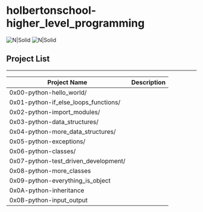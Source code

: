 # holbertonschool-higher_level_programming

![N|Solid](https://www.holbertonschool.com/holberton-logo.png) ![N|Solid](https://intranet.hbtn.io/assets/holberton-logo-coral-27055cb2f875eb10bf3b3942e52a24581bc0667695bdc856d4f08b469b678000.png)


## Project List
---
Project Name|Description
---|---
0x00-python-hello_world/|
0x01-python-if_else_loops_functions/|
0x02-python-import_modules/|
0x03-python-data_structures/|
0x04-python-more_data_structures/|
0x05-python-exceptions/|
0x06-python-classes/|
0x07-python-test_driven_development/|
0x08-python-more_classes|
0x09-python-everything_is_object|
0x0A-python-inheritance|
0x0B-python-input_output|